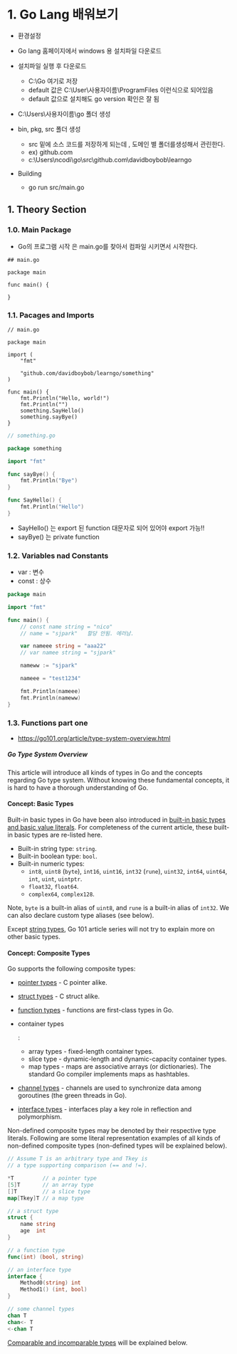 # 1. Go Lang 배워보기

- 환경설정

- Go lang 홈페이지에서 windows 용 설치파일 다운로드

- 설치파일 실행 후 다운로드

  - C:\Go 여기로 저장
  - default 값은 C:\User\사용자이름\ProgramFiles 이런식으로 되어있음
  - default 값으로 설치해도 go version 확인은 잘 됨

  

- C:\Users\사용자이름\go 폴더 생성
- bin, pkg, src 폴더 생성
  - src 밑에 소스 코드를 저장하게 되는데 , 도메인 별 폴더를생성해서 관린한다.
  - ex) github.com
  - c:\Users\ncodi\go\src\github.com\davidboybob\learngo
- Building
  - go run src/main.go





## 1. Theory Section

### 1.0. Main Package

- Go의 프로그램 시작 은 main.go를 찾아서 컴파일 시키면서 시작한다.

```
## main.go

package main 

func main() {

}
```





### 1.1. Pacages and Imports

```
// main.go

package main

import (
	"fmt"

	"github.com/davidboybob/learngo/something"
)

func main() {
	fmt.Println("Hello, world!")
	fmt.Println("")
	something.SayHello()
	something.sayBye()
}
```

```go
// something.go

package something

import "fmt"

func sayBye() {
	fmt.Println("Bye")
}

func SayHello() {
	fmt.Println("Hello")
}
```

- SayHello() 는 export 된 function 대문자로 되어 있어야 export 가능!!
- sayBye() 는 private function 



### 1.2. Variables nad Constants

- var : 변수 
- const : 상수

```go
package main

import "fmt"

func main() {
	// const name string = "nico"
	// name = "sjpark"   할당 안됨. 에러남.

	var nameee string = "aaa22"
	// var namee string = "sjpark"

	nameww := "sjpark"

	nameee = "test1234"

	fmt.Println(nameee)
	fmt.Println(nameww)
}
```



### 1.3. Functions part one

- https://go101.org/article/type-system-overview.html

##### Go Type System Overview

This article will introduce all kinds of types in Go and the concepts regarding Go type system. Without knowing these fundamental concepts, it is hard to have a thorough understanding of Go.

#### Concept: Basic Types

Built-in basic types in Go have been also introduced in [built-in basic types and basic value literals](https://go101.org/article/basic-types-and-value-literals.html). For completeness of the current article, these built-in basic types are re-listed here.

- Built-in string type: `string`.
- Built-in boolean type: `bool`.
- Built-in numeric types:
  - `int8`, `uint8` (`byte`), `int16`, `uint16`, `int32` (`rune`), `uint32`, `int64`, `uint64`, `int`, `uint`, `uintptr`.
  - `float32`, `float64`.
  - `complex64`, `complex128`.

Note, `byte` is a built-in alias of `uint8`, and `rune` is a built-in alias of `int32`. We can also declare custom type aliases (see below).

Except [string types](https://go101.org/article/string.html), Go 101 article series will not try to explain more on other basic types.

#### Concept: Composite Types

Go supports the following composite types:

- [pointer types](https://go101.org/article/pointer.html) - C pointer alike.

- [struct types](https://go101.org/article/struct.html) - C struct alike.

- [function types](https://go101.org/article/function.html) - functions are first-class types in Go.

- container types

  :

  - array types - fixed-length container types.
  - slice type - dynamic-length and dynamic-capacity container types.
  - map types - maps are associative arrays (or dictionaries). The standard Go compiler implements maps as hashtables.

- [channel types](https://go101.org/article/channel.html) - channels are used to synchronize data among goroutines (the green threads in Go).

- [interface types](https://go101.org/article/interface.html) - interfaces play a key role in reflection and polymorphism.

Non-defined composite types may be denoted by their respective type literals. Following are some literal representation examples of all kinds of non-defined composite types (non-defined types will be explained below).

```go
// Assume T is an arbitrary type and Tkey is
// a type supporting comparison (== and !=).

*T         // a pointer type
[5]T       // an array type
[]T        // a slice type
map[Tkey]T // a map type

// a struct type
struct {
	name string
	age  int
}

// a function type
func(int) (bool, string)

// an interface type
interface {
	Method0(string) int
	Method1() (int, bool)
}

// some channel types
chan T
chan<- T
<-chan T
```



[Comparable and incomparable types](https://go101.org/article/type-system-overview.html#types-not-support-comparison) will be explained below.
